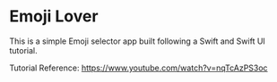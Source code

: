 # Emoji Lover

This is a simple Emoji selector app built following a Swift and Swift UI tutorial. 

Tutorial Reference: https://www.youtube.com/watch?v=nqTcAzPS3oc
